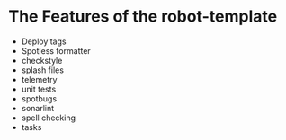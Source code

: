 # The Features of the robot-template

- Deploy tags
- Spotless formatter
- checkstyle
- splash files
- telemetry
- unit tests
- spotbugs
- sonarlint
- spell checking
- tasks
